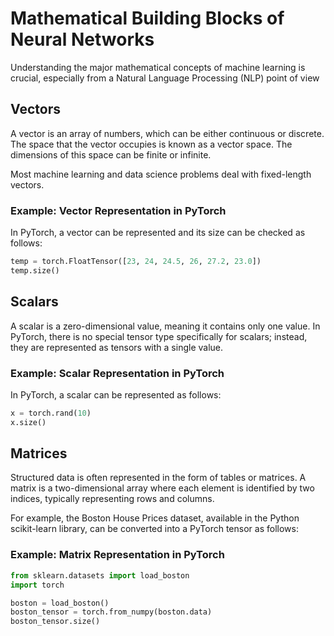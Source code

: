 # Mathematical Building Blocks of Neural Networks

Understanding the major mathematical concepts of machine learning is crucial, especially from a Natural Language Processing (NLP) point of view
## Vectors

A vector is an array of numbers, which can be either continuous or discrete. The space that the vector occupies is known as a vector space. The dimensions of this space can be finite or infinite. 

Most machine learning and data science problems deal with fixed-length vectors.

### Example: Vector Representation in PyTorch

In PyTorch, a vector can be represented and its size can be checked as follows:

```python
temp = torch.FloatTensor([23, 24, 24.5, 26, 27.2, 23.0])
temp.size()
```

## Scalars

A scalar is a zero-dimensional value, meaning it contains only one value. In PyTorch, there is no special tensor type specifically for scalars; instead, they are represented as tensors with a single value.

### Example: Scalar Representation in PyTorch

In PyTorch, a scalar can be represented as follows:

```python
x = torch.rand(10)
x.size()
```

## Matrices

Structured data is often represented in the form of tables or matrices. A matrix is a two-dimensional array where each element is identified by two indices, typically representing rows and columns.

For example, the Boston House Prices dataset, available in the Python scikit-learn library, can be converted into a PyTorch tensor as follows:

### Example: Matrix Representation in PyTorch

```python
from sklearn.datasets import load_boston
import torch

boston = load_boston()
boston_tensor = torch.from_numpy(boston.data)
boston_tensor.size()
```

